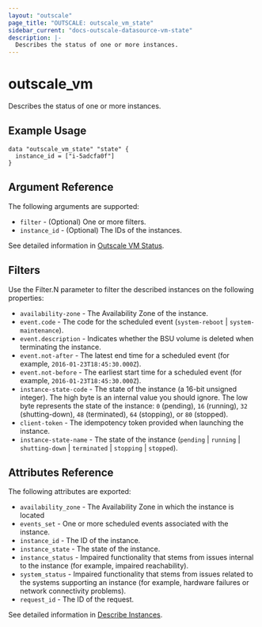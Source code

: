 ```yaml
---
layout: "outscale"
page_title: "OUTSCALE: outscale_vm_state"
sidebar_current: "docs-outscale-datasource-vm-state"
description: |-
  Describes the status of one or more instances.
---
```


# outscale_vm

Describes the status of one or more instances.

## Example Usage

```hcl
data "outscale_vm_state" "state" {
  instance_id = ["i-5adcfa0f"]
}
```

## Argument Reference

The following arguments are supported:

* `filter` - (Optional) One or more filters.
* `instance_id` - (Optional) The IDs of the instances.

See detailed information in [Outscale VM Status](http://docs.outscale.com/api_fcu/operations/Action_DescribeInstanceStatus_get.html#_api_fcu-action_describeinstancestatus_get).

## Filters

Use the Filter.N parameter to filter the described instances on the following properties:

* `availability-zone` - The Availability Zone of the instance.
* `event.code` - The code for the scheduled event (`system-reboot` | `system-maintenance`).
* `event.description` - Indicates whether the BSU volume is deleted when terminating the instance.
* `event.not-after` - The latest end time for a scheduled event (for example, `2016-01-23T18:45:30.000Z`).
* `event.not-before` - The earliest start time for a scheduled event (for example, `2016-01-23T18:45:30.000Z`).
* `instance-state-code` - The state of the instance (a 16-bit unsigned integer). The high byte is an internal value you should ignore. The low byte represents the state of the instance: `0` (pending), `16` (running), `32` (shutting-down), `48` (terminated), `64` (stopping), or `80` (stopped).
* `client-token` - The idempotency token provided when launching the instance.
* `instance-state-name` - The state of the instance (`pending` | `running` | `shutting-down` | `terminated` | `stopping` | `stopped`).

## Attributes Reference

The following attributes are exported:

* `availability_zone` - The Availability Zone in which the instance is located
* `events_set` - One or more scheduled events associated with the instance.
* `instance_id` - The ID of the instance.
* `instance_state` - The state of the instance.
* `instance_status` - Impaired functionality that stems from issues internal to the instance (for example, impaired reachability).
* `system_status` - Impaired functionality that stems from issues related to the systems supporting an instance (for example, hardware failures or network connectivity problems).
* `request_id` - The ID of the request.

See detailed information in [Describe Instances](http://docs.outscale.com/api_fcu/operations/Action_DescribeInstances_get.html#_api_fcu-action_describeinstances_get).
